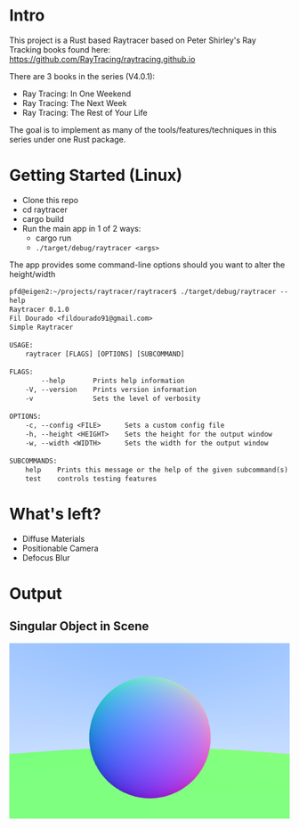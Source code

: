 # Intro
This project is a Rust based Raytracer based on Peter Shirley's Ray Tracking books found here: https://github.com/RayTracing/raytracing.github.io

There are 3 books in the series (V4.0.1):
- Ray Tracing: In One Weekend
- Ray Tracing: The Next Week
- Ray Tracing: The Rest of Your Life

The goal is to implement as many of the tools/features/techniques in this series under one Rust package.

# Getting Started (Linux)

* Clone this repo
* cd raytracer
* cargo build
* Run the main app in 1 of 2 ways:
    * cargo run
    * `./target/debug/raytracer <args>`

The app provides some command-line options should you want to alter the height/width

```
pfd@eigen2:~/projects/raytracer/raytracer$ ./target/debug/raytracer --help
Raytracer 0.1.0
Fil Dourado <fildourado91@gmail.com>
Simple Raytracer

USAGE:
    raytracer [FLAGS] [OPTIONS] [SUBCOMMAND]

FLAGS:
        --help       Prints help information
    -V, --version    Prints version information
    -v               Sets the level of verbosity

OPTIONS:
    -c, --config <FILE>      Sets a custom config file
    -h, --height <HEIGHT>    Sets the height for the output window
    -w, --width <WIDTH>      Sets the width for the output window

SUBCOMMANDS:
    help    Prints this message or the help of the given subcommand(s)
    test    controls testing features

```


# What's left?
* Diffuse Materials
* Positionable Camera
* Defocus Blur


# Output

## Singular Object in Scene
![one_ball](imgs/one_ball.png)